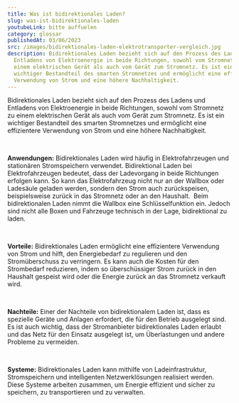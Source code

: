 ```yaml
---
title: Was ist bidirektionales Laden?
slug: was-ist-bidirektionales-laden
youtubeLink: bitte auffuelen
category: glossar
publishedAt: 03/06/2023
src: /images/bidirektionales-laden-elektrotransporter-vergleich.jpg
description: Bidirektionales Laden bezieht sich auf den Prozess des Ladens und
  Entladens von Elektroenergie in beide Richtungen, sowohl vom Stromnetz zu
  einem elektrischen Gerät als auch vom Gerät zum Stromnetz. Es ist ein
  wichtiger Bestandteil des smarten Stromnetzes und ermöglicht eine effizientere
  Verwendung von Strom und eine höhere Nachhaltigkeit.
---
```

Bidirektionales Laden bezieht sich auf den Prozess des Ladens und Entladens von Elektroenergie in beide Richtungen, sowohl vom Stromnetz zu einem elektrischen Gerät als auch vom Gerät zum Stromnetz. Es ist ein wichtiger Bestandteil des smarten Stromnetzes und ermöglicht eine effizientere Verwendung von Strom und eine höhere Nachhaltigkeit.  

<br />

**Anwendungen:** Bidirektionales Laden wird häufig in Elektrofahrzeugen und stationären Stromspeichern verwendet. Bidirektional Laden bei Elektrofahrzeugen bedeutet, dass der Ladevorgang in beide Richtungen erfolgen kann. So kann das Elektrofahrzeug nicht nur an der Wallbox oder Ladesäule geladen werden, sondern den Strom auch zurückspeisen, beispielsweise zurück in das Stromnetz oder an den Haushalt.  Beim bidirektionalen Laden nimmt die Wallbox eine Schlüsselfunktion ein. Jedoch sind nicht alle Boxen und Fahrzeuge technisch in der Lage, bidirektional zu laden.

<br />

**Vorteile:** Bidirektionales Laden ermöglicht eine effizientere Verwendung von Strom und hilft, den Energiebedarf zu regulieren und den Stromüberschuss zu verringern. Es kann auch die Kosten für den Strombedarf reduzieren, indem so überschüssiger Strom zurück in den Haushalt gespeist wird oder die Energie zurück an das Stromnetz verkauft wird.

<br />

**Nachteile:** Einer der Nachteile von bidirektionalem Laden ist, dass es spezielle Geräte und Anlagen erfordert, die für den Betrieb ausgelegt sind. Es ist auch wichtig, dass der Stromanbieter bidirektionales Laden erlaubt und das Netz für den Einsatz ausgelegt ist, um Überlastungen und andere Probleme zu vermeiden.

<br />

**Systeme:** Bidirektionales Laden kann mithilfe von Ladeinfrastruktur, Stromspeichern und intelligenten Netzwerklösungen realisiert werden. Diese Systeme arbeiten zusammen, um Energie effizient und sicher zu speichern, zu transportieren und zu verwalten.